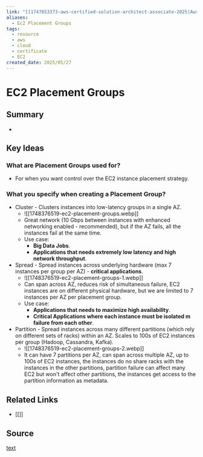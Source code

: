 ```yaml
---
link: "[[1747853373-aws-certified-solution-architect-associate-2025|Aws Certified Solution Architect Associate 2025]]"
aliases:
  - Ec2 Placement Groups
tags:
  - resource
  - aws
  - cloud
  - certificate
  - EC2
created_date: 2025/05/27
---
```

# EC2 Placement Groups
## Summary
- 
## Key Ideas
### What are Placement Groups used for?
- For when you want control over the EC2 instance placement strategy.
### What you specify when creating a Placement Group?
- Cluster - Clusters instances into low-latency groups in a single AZ.
	- ![[1748376519-ec2-placement-groups.webp]]
	- Great network (10 Gbps between instances with enhanced networking enabled - recommended), but if the AZ fails, all the instances fail at the same time.
	- Use case:
		- **Big Data Jobs**.
		- **Applications that needs extremely low latency and high network throughput**.
- Spread - Spread instances across underlying hardware (max 7 instances per group per AZ) - **critical applications**.
	- ![[1748376519-ec2-placement-groups-1.webp]]
	- Can span across AZ, reduces risk of simultaneous failure, EC2 instances are on different physical hardware, but we are limited to 7 instances per AZ per placement group.
	- Use case:
		- **Applications that needs to maximize high availability**.
		- **Critical Applications where each instance must be isolated m failure from each other**.
- Partition - Spread instances across many different partitions (which rely on different sets of racks) within an AZ. Scales to 100s of EC2 instances per group (Hadoop, Cassandra, Kafka).
	- ![[1748376519-ec2-placement-groups-2.webp]]
	- It can have 7 partitions per AZ, can span across multiple AZ, up to 100s of EC2 instances, the instances do no share racks with the instances in the other partitions, partition failure can affect many EC2 but won't affect other partitions, the instances get access to the partition information as metadata.
## Related Links
- [[]]
## Source
[text](url) 
